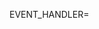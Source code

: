 EVENT_HANDLER=<script to handle events>
HANDLER_DIR=<folder to handle scripts>

docker service create --name nomad -e SERVICE=nomad -e CLUSTER=nomad --network serf --replicas 3 jmcarbo/docker-swarm-nomad:latest
